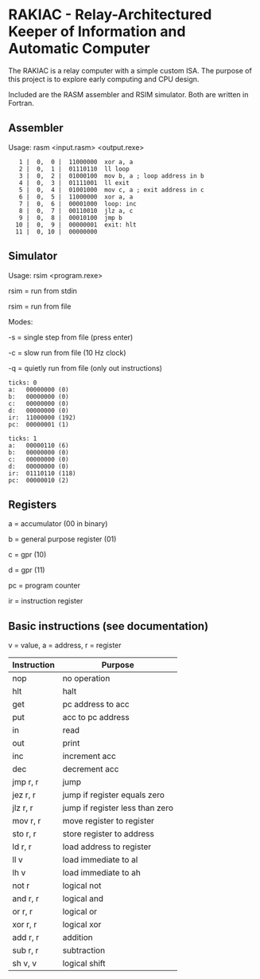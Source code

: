 # RAKIAC - Relay-Architectured Keeper of Information and Automatic Computer

The RAKIAC is a relay computer with a simple custom ISA.
The purpose of this project is to explore early computing and CPU design.

Included are the RASM assembler and RSIM simulator. Both are written in Fortran.

## Assembler

Usage: rasm <input.rasm> <output.rexe>

```
   1 |  0,  0 |  11000000  xor a, a                        
   2 |  0,  1 |  01110110  ll loop                         
   3 |  0,  2 |  01000100  mov b, a ; loop address in b    
   4 |  0,  3 |  01111001  ll exit                         
   5 |  0,  4 |  01001000  mov c, a ; exit address in c    
   6 |  0,  5 |  11000000  xor a, a                        
   7 |  0,  6 |  00001000  loop: inc                       
   8 |  0,  7 |  00110010  jlz a, c                        
   9 |  0,  8 |  00010100  jmp b                           
  10 |  0,  9 |  00000001  exit: hlt                       
  11 |  0, 10 |  00000000                                  
```

## Simulator

Usage: rsim <mode> <program.rexe>

rsim = run from stdin

rsim <file> = run from file

Modes:

-s = single step from file (press enter)

-c = slow run from file (10 Hz clock)

-q = quietly run from file (only out instructions)

```
ticks: 0
a:   00000000 (0)
b:   00000000 (0)
c:   00000000 (0)
d:   00000000 (0)
ir:  11000000 (192)
pc:  00000001 (1)

ticks: 1
a:   00000110 (6)
b:   00000000 (0)
c:   00000000 (0)
d:   00000000 (0)
ir:  01110110 (118)
pc:  00000010 (2)
```

## Registers

a = accumulator (00 in binary)

b = general purpose register (01)

c = gpr (10)

d = gpr (11)

pc = program counter

ir = instruction register

## Basic instructions (see documentation)

v = value, a = address, r = register

| Instruction | Purpose |
| ----------- | ------- |
| nop | no operation |
| hlt | halt |
| get | pc address to acc |
| put | acc to pc address |
| in | read |
| out | print |
| inc | increment acc |
| dec | decrement acc |
| jmp r, r | jump |
| jez r, r | jump if register equals zero |
| jlz r, r | jump if register less than zero |
| mov r, r | move register to register |
| sto r, r | store register to address |
| ld r, r | load address to register |
| ll v | load immediate to al |
| lh v | load immediate to ah |
| not r | logical not |
| and r, r | logical and |
| or r, r | logical or |
| xor r, r | logical xor |
| add r, r | addition |
| sub r, r | subtraction |
| sh v, v | logical shift |

